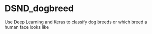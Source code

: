 # DSND_dogbreed
Use Deep Learning and Keras to classify dog breeds or which breed a human face looks like
